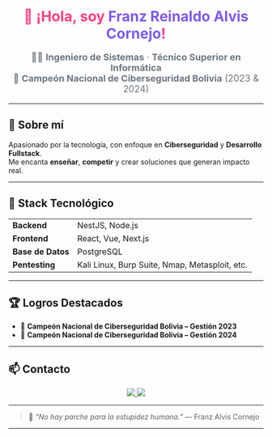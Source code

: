<div align="center">
  <h1 style="color:#ff4081; animation: fadeIn 2s ease-in-out;">👋 ¡Hola, soy <span style="color:#7f5af0;">Franz Reinaldo Alvis Cornejo</span>!</h1>

  <p style="color:#6c757d; font-size: 18px;">
    🧑‍💻 <b>Ingeniero de Sistemas</b> · <b>Técnico Superior en Informática</b> <br/>
    🥇 <b>Campeón Nacional de Ciberseguridad Bolivia</b> (2023 & 2024) <br/>
  </p>
</div>

---

## 🧠 Sobre mí

Apasionado por la tecnología, con enfoque en **Ciberseguridad** y **Desarrollo Fullstack**.  
Me encanta **enseñar**, **competir** y crear soluciones que generan impacto real.

---

## 🚀 Stack Tecnológico

<table>
  <tr>
    <td><b>Backend</b></td>
    <td>NestJS, Node.js</td>
  </tr>
  <tr>
    <td><b>Frontend</b></td>
    <td>React, Vue, Next.js</td>
  </tr>
  <tr>
    <td><b>Base de Datos</b></td>
    <td>PostgreSQL</td>
  </tr>
  <tr>
    <td><b>Pentesting</b></td>
    <td>Kali Linux, Burp Suite, Nmap, Metasploit, etc.</td>
  </tr>
</table>

---

## 🏆 Logros Destacados

- 🥇 <b>Campeón Nacional de Ciberseguridad Bolivia – Gestión 2023</b>  
- 🥇 <b>Campeón Nacional de Ciberseguridad Bolivia – Gestión 2024</b> 

---

## 📫 Contacto

<p align="center">
  <a href="https://linkedin.com/in/franzalviscornejo">
    <img src="https://img.shields.io/badge/LinkedIn-Franz%20Alvis-0077B5?style=for-the-badge&logo=linkedin&logoColor=white" />
  </a>
  <a href="https://github.com/FranzAlvis">
    <img src="https://img.shields.io/badge/GitHub-Franz%20Alvis-181717?style=for-the-badge&logo=github&logoColor=white" />
  </a>
</p>

---

> 🧠 *“No hay parche para la estupidez humana.”* — Franz Alvis Cornejo

---

<!-- Puedes agregar una imagen tipo banner arriba o usar un generador de GitHub stats -->
